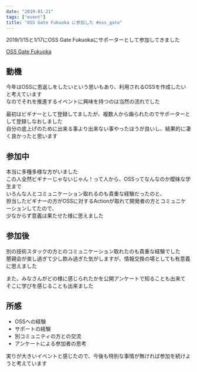 ```yaml
---
date: "2019-01-21"
tags: ["event"]
title: "OSS Gate Fukuoka に参加した #oss_gate"
---
```


2019/1/15と1/17にOSS Gate Fukuokaにサポーターとして参加してきました

[OSS Gate Fukuoka](https://oss-gate-fukuoka.connpass.com/event/111602/)

## 動機

今年はOSSに恩返しをしたいという思いもあり、利用されるOSSを作成したいと考えています  
なのでそれを推進するイベントに興味を持つのは当然の流れでした  

最初はビギナーとして登録してましたが、複数人から煽られたのでサポーターとして登録しなおしました  
自分の底上げのために出来る事より出来ない事やったほうが良いし、結果的に凄く良かったと思います

## 参加中

本当に多種多様な方がいました  
この人全然ビギナーじゃないじゃん！って人から、OSSってなんなのか曖昧な学生まで  
いろんな人とコミュニケーション取れるのも貴重な経験だったのと、  
担当したビギナーの方がOSSに対するActionが取れて開発者の方とコミュニケーションしてたので、  
少なからず意義は果たせた様に思えました

## 参加後

別の技術スタックの方とのコミュニケーション取れたのも貴重な経験でした  
懇親会が楽し過ぎて少し飲み過ぎた気がしますが、情報交換の場としても有意義に思えました

また、みなさんがどの様に感じられたかを公開アンケートで知ることも出来て  
そこに学びを感じることも出来ました

## 所感

- OSSへの経験
- サポートの経験
- 別コミュニティの方との交流
- アンケートによる参加者の思考

実りが大きいイベントと感じたので、今後も特別な事情が無ければ参加を続けようと考えています
